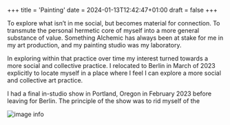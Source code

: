+++
title = 'Painting'
date = 2024-01-13T12:42:47+01:00
draft = false
+++

To explore what isn’t in me social, but becomes material for connection. To transmute the personal hermetic core of myself into a more general substance of value. Something Alchemic has always been at stake for me in my art production, and my painting studio was my laboratory.

In exploring within that practice over time my interest turned towards a more social and collective practice. I relocated to Berlin in March of 2023 explicitly to locate myself in a place where I feel I can explore a more social and collective art practice.

I had a final in-studio show in Portland, Oregon in February 2023 before leaving for Berlin. The principle of the show was to rid myself of the 

![image info](./pictures/image.png)